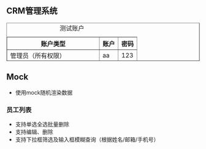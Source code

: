 ## CRM管理系统

<table border="1" width="500px" height="100px">
    <caption>测试账户</caption>
    <tr>
        <th>账户类型</th>
        <th>账户</th>
        <th>密码</th>
    </tr>
    <tr>
        <td>管理员（所有权限）</td>
        <td>aa</td>
        <td>123</td>
    </tr>
    <tr>
        <td>经理（可操作用户、重置密码）</td>
        <td>bb</td>
        <td>123</td>
    </tr>
    <tr>
        <td>职员（无权限）</td>
        <td>cc</td>
        <td>123</td>
    </tr>
</table>



## Mock

- 使用mock随机渲染数据

### 员工列表

- 支持单选全选批量删除
- 支持编辑、删除
- 支持下拉框筛选及输入框模糊查询（根据姓名/邮箱/手机号）